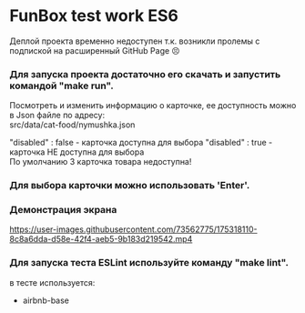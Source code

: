 # FunBox test work ES6
Деплой проекта временно недоступен т.к. возникли пролемы с подпиской на расширенный GitHub Page 😣<br>

### Для запуска проекта достаточно его скачать и запустить командой "make run".
Посмотреть и изменить информацию о карточке, ее доступность можно в Json файле по адресу:<br>
src/data/cat-food/nymushka.json<br>

"disabled" : false - карточка доступна для выбора
"disabled" : true - карточка НЕ доступна для выбора<br>
По умолчанию 3 карточка товара недоступна!<br>

### Для выбора карточки можно использовать 'Enter'.

### Демонстрация экрана
https://user-images.githubusercontent.com/73562775/175318110-8c8a6dda-d58e-42f4-aeb5-9b183d219542.mp4

### Для запуска теста ESLint используйте команду "make lint".
в тесте используется:
  - airbnb-base
